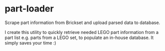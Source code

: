 # part-loader

Scrape part information from Brickset and upload parsed data to database.

I create this utility to quickly retrieve needed LEGO part information from a part list e.g. parts from a LEGO set, to populate an in-house database. It simply saves your time :)
